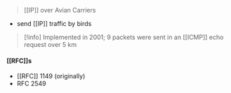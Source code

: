 > [[IP]] over Avian Carriers

- send [[IP]] traffic by birds

> [!info] Implemented in 2001; 9 packets were sent in an [[ICMP]] echo request over 5 km


#### [[RFC]]s
- [[RFC]] 1149 (originally)
- RFC 2549